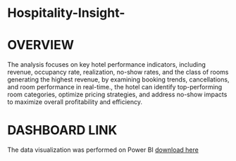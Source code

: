 # Hospitality-Insight-
# OVERVIEW
The analysis focuses on key hotel performance indicators, including revenue, occupancy rate, realization, no-show rates, and the class of rooms generating the highest revenue, by examining booking trends, cancellations, and room performance in real-time., the hotel can identify top-performing room categories, optimize pricing strategies, and address no-show impacts to maximize overall profitability and efficiency.
# DASHBOARD LINK
The data visualization was performed on Power BI
[download here](https://app.powerbi.com/view?r=eyJrIjoiZDdjOWNlMDEtNTQ2Mi00Mjc2LTkyYjktMTdkNTc1MGJmYjEyIiwidCI6ImM2ZTU0OWIzLTVmNDUtNDAzMi1hYWU5LWQ0MjQ0ZGM1YjJjNCJ9)
